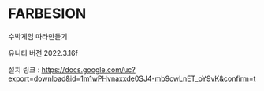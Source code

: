 # FARBESION
 
수박게임 따라만들기

유니티 버젼 2022.3.16f

설치 링크 : https://docs.google.com/uc?export=download&id=1m1wPHvnaxxde0SJ4-mb9cwLnET_oY9vK&confirm=t
